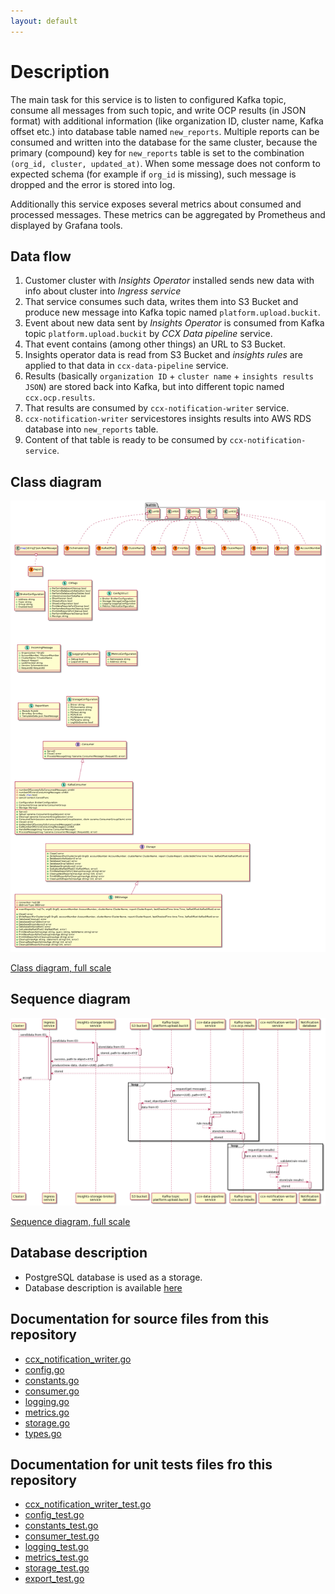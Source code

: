 ```yaml
---
layout: default
---
```


# Description

The main task for this service is to listen to configured Kafka topic, consume
all messages from such topic, and write OCP results (in JSON format) with
additional information (like organization ID, cluster name, Kafka offset etc.)
into database table named `new_reports`. Multiple reports can be consumed and
written into the database for the same cluster, because the primary (compound)
key for `new_reports` table is set to the combination `(org_id, cluster,
updated_at)`. When some message does not conform to expected schema (for
example if `org_id` is missing), such message is dropped and the error is
stored into log.

Additionally this service exposes several metrics about consumed and processed
messages. These metrics can be aggregated by Prometheus and displayed by
Grafana tools.

## Data flow

1. Customer cluster with *Insights Operator* installed sends new data with info about cluster into *Ingress service*
1. That service consumes such data, writes them into S3 Bucket and produce new message into Kafka topic named `platform.upload.buckit`.
1. Event about new data sent by *Insights Operator* is consumed from Kafka topic `platform.upload.buckit` by *CCX Data pipeline* service.
1. That event contains (among other things) an URL to S3 Bucket.
1. Insights operator data is read from S3 Bucket and *insights rules* are applied to that data in `ccx-data-pipeline` service.
1.  Results (basically `organization ID` + `cluster name` + `insights results JSON`) are stored back into Kafka, but into different topic named `ccx.ocp.results`.
1. That results are consumed by `ccx-notification-writer` service.
1. `ccx-notification-writer` servicestores insights results into AWS RDS database into `new_reports` table.
1. Content of that table is ready to be consumed by `ccx-notification-service`.

## Class diagram

![class_diagram.png](class_diagram.png)

[Class diagram, full scale](class_diagram.png)

## Sequence diagram

![sequence_diagram.png](sequence_diagram.png)

[Sequence diagram, full scale](sequence_diagram.png)

## Database description

* PostgreSQL database is used as a storage.
* Database description is available [here](./db-description/index.html)

## Documentation for source files from this repository

* [ccx_notification_writer.go](./packages/ccx_notification_writer.html)
* [config.go](./packages/config.html)
* [constants.go](./packages/constants.html)
* [consumer.go](./packages/consumer.html)
* [logging.go](./packages/logging.html)
* [metrics.go](./packages/metrics.html)
* [storage.go](./packages/storage.html)
* [types.go](./packages/types.html)

## Documentation for unit tests files fro this repository

* [ccx_notification_writer_test.go](./packages/ccx_notification_writer_test.html)
* [config_test.go](./packages/config_test.html)
* [constants_test.go](./packages/constants_test.html)
* [consumer_test.go](./packages/consumer_test.html)
* [logging_test.go](./packages/logging_test.html)
* [metrics_test.go](./packages/metrics_test.html)
* [storage_test.go](./packages/storage_test.html)
* [export_test.go](./packages/export_test.html)
